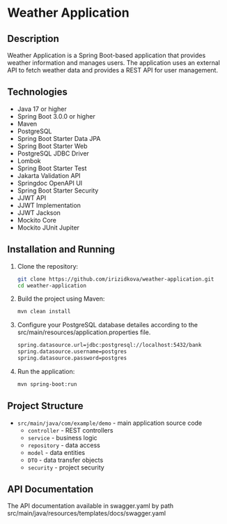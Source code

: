 # Weather Application

## Description
Weather Application is a Spring Boot-based application that provides weather information and manages users. The application uses an external API to fetch weather data and provides a REST API for user management.

## Technologies
- Java 17 or higher
- Spring Boot 3.0.0 or higher
- Maven
- PostgreSQL
- Spring Boot Starter Data JPA
- Spring Boot Starter Web
- PostgreSQL JDBC Driver
- Lombok
- Spring Boot Starter Test
- Jakarta Validation API
- Springdoc OpenAPI UI
- Spring Boot Starter Security
- JJWT API
- JJWT Implementation
- JJWT Jackson
- Mockito Core
- Mockito JUnit Jupiter

## Installation and Running
1. Clone the repository:
    ```sh
    git clone https://github.com/irizidkova/weather-application.git
    cd weather-application
    ```

2. Build the project using Maven:
    ```sh
    mvn clean install
    ```
    
3. Configure your PostgreSQL database detailes according to the src/main/resources/application.properties file.
   ```sh
   spring.datasource.url=jdbc:postgresql://localhost:5432/bank
   spring.datasource.username=postgres
   spring.datasource.password=postgres
   ```

5. Run the application:
    ```sh
    mvn spring-boot:run
    ```

## Project Structure
- `src/main/java/com/example/demo` - main application source code
  - `controller` - REST controllers
  - `service` - business logic
  - `repository` - data access
  - `model` - data entities
  - `DTO` - data transfer objects
  - `security` - project security

## API Documentation
The API documentation available in swagger.yaml by path src/main/java/resources/templates/docs/swagger.yaml
